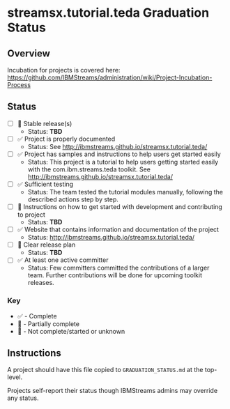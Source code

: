 # streamsx.tutorial.teda Graduation Status


## Overview
Incubation for projects is covered here: https://github.com/IBMStreams/administration/wiki/Project-Incubation-Process

## Status

- [ ] :red_circle: Stable release(s)
  * Status: **TBD**
- [ ] :white_check_mark: Project is properly documented
  * Status: See http://ibmstreams.github.io/streamsx.tutorial.teda/
- [ ] :white_check_mark: Project has samples and instructions to help users get started easily
  * Status: This project is a tutorial to help users getting started easily with the com.ibm.streams.teda toolkit.
    See http://ibmstreams.github.io/streamsx.tutorial.teda/
- [ ] :white_check_mark: Sufficient testing
  * Status: The team tested the tutorial modules manually, following the described actions step by step.
- [ ] :red_circle: Instructions on how to get started with development and contributing to project
  * Status: **TBD**
- [ ] :white_check_mark: Website that contains information and documentation of the project
  * Status: http://ibmstreams.github.io/streamsx.tutorial.teda/
- [ ] :red_circle: Clear release plan
  * Status: **TBD**
- [ ] :white_check_mark: At least one active committer
  * Status: Few committers committed the contributions of a larger team. Further contributions will be done for upcoming toolkit releases.

### Key
* :white_check_mark: - Complete
* :large_orange_diamond: - Partially complete
* :red_circle: - Not complete/started or unknown

## Instructions
A project should have this file copied to `GRADUATION_STATUS.md` at the top-level.

Projects self-report their status though IBMStreams admins may override any status.
